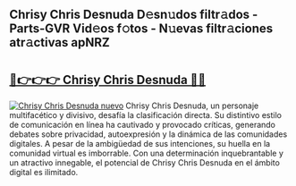 ## Chrisy Chris Desnuda D𝚎sn𝚞dos filtr𝚊dos - Parts-GVR Vid𝚎os f𝚘tos - N𝚞evas filtr𝚊ciones atr𝚊ctivas apNRZ

# <h2><a href="http://mb2uxm8.tromn.icu/?c=Chrisy+Chris+Desnuda">🔗👉👉👉 Chrisy Chris Desnuda 🔗🔗</a></h2>

[![Chrisy Chris Desnuda nuevo](https://i.imgur.com/pEAQMta.gif)](http://mb2uxm8.tromn.icu/?c=Chrisy+Chris+Desnuda)
Chrisy Chris Desnuda, un personaje multifacético y divisivo, desafía la clasificación directa. Su distintivo estilo de comunicación en línea ha cautivado y provocado críticas, generando debates sobre privacidad, autoexpresión y la dinámica de las comunidades digitales. A pesar de la ambigüedad de sus intenciones, su huella en la comunidad virtual es imborrable. Con una determinación inquebrantable y un atractivo innegable, el potencial de Chrisy Chris Desnuda en el ámbito digital es ilimitado.
